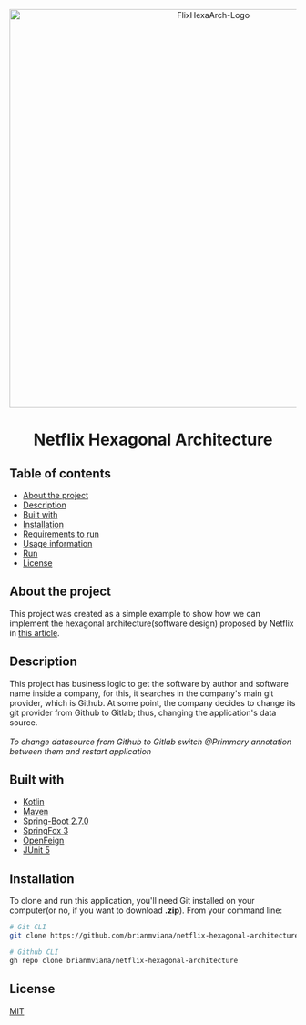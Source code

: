 <p align="center">
<img src="https://user-images.githubusercontent.com/36534847/147706401-2d3d1b89-1a72-4408-9660-e0da649196ea.png" alt="FlixHexaArch-Logo" width="700">
<h1 align="center">Netflix Hexagonal Architecture</h1>

## Table of contents
- [About the project](#about-the-project)
- [Description](#description)
- [Built with](#built-with)
- [Installation](#installation)
- [Requirements to run](#requirements-to-run)
- [Usage information](#usage-information)
- [Run](#run)
- [License](#license)

## About the project
This project was created as a simple example to show how we can implement the hexagonal architecture(software design) proposed by Netflix in [this article](https://netflixtechblog.com/ready-for-changes-with-hexagonal-architecture-b315ec967749).

## Description
This project has business logic to get the software by author and software name inside a company, for this, it searches in the company's main git provider, which is Github. At some point, the company decides to change its git provider from Github to Gitlab; thus, changing the application's data source.
<br>
<br>
*To change datasource from Github to Gitlab switch @Primmary annotation between them and restart application*

## Built with
* [Kotlin](https://kotlinlang.org/docs/home.html)
* [Maven](https://maven.apache.org/)
* [Spring-Boot 2.7.0](https://docs.spring.io/spring-boot/docs/2.7.0/reference/html/)
* [SpringFox 3](https://github.com/springfox/springfox/releases/tag/3.0.0)
* [OpenFeign](https://spring.io/projects/spring-cloud-openfeign)
* [JUnit 5](https://junit.org/junit5/docs/current/user-guide/)

[//]: # (* [OpenAPI Generator]&#40;https://github.com/OpenAPITools/openapi-generator&#41;)
[//]: # (* [WireMock]&#40;http://wiremock.org/&#41;)

## Installation

To clone and run this application, you'll need Git installed on your computer(or no, if you want to download **.zip**). From your command line:
```bash
# Git CLI
git clone https://github.com/brianmviana/netflix-hexagonal-architecture.git

# Github CLI
gh repo clone brianmviana/netflix-hexagonal-architecture
```

[//]: # ()
[//]: # (## Requirements to run)
[//]: # (* If you use Windows OS, is strongly recommended that you use Git Bash to perform all operations.)
[//]: # (* [Docker Engine]&#40;https://www.docker.com/get-started&#41;)
[//]: # (* [Docker Compose]&#40;https://docs.docker.com/compose/install/&#41;)
[//]: # (* OpenJDK 11 &#40;if you don't use docker&#41;)

[//]: # (## Usage information)
[//]: # (1. After open project in your IDE, run `mvn clean generate-resources` to generate stub OpenAPI structure with `OpenAPI Generator` in target folder.)
[//]: # (2. Default api-port is `8180`)
[//]: # (3. Default debug-port is `5105`)
[//]: # (4. Default actuator-port is `9190`)
[//]: # (5. Default context-path `/service--softwares-info`)
[//]: # (6. Swagger URI `/service--softwares-info/swagger-ui/`)
[//]: # (7. Actuator URI `/actuator`)

[//]: # (## Run)
[//]: # (You can execute `startup.sh`, before grant execution permissions with `chmod +x startup.sh`. If you can't run `startup.sh`, follow these steps:)
[//]: # (1. Open your terminal in the project folder)
[//]: # (2. Run `docker-compose up`)

## License
[MIT](https://choosealicense.com/licenses/mit/)
